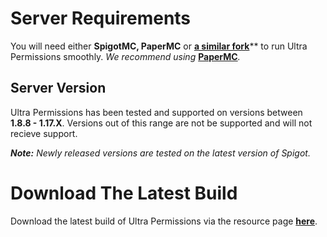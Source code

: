 # Server Requirements
You will need either **SpigotMC, PaperMC** or [**a similar fork**](https://github.com/SpiritenHasArrived/MC/blob/main/Server_Side/server_jars.md#bukkit--a-z)** to run Ultra Permissions smoothly. *We recommend using* [**PaperMC**](https://papermc.io/downloads)*.*
<br>

## Server Version
Ultra Permissions has been tested and supported on versions between **1.8.8 - 1.17.X**. Versions out of this range are not be supported and will not recieve support.
<br>

***Note:*** *Newly released versions are tested on the latest version of Spigot.*
<br>

# Download The Latest Build
Download the latest build of Ultra Permissions via the resource page [**here**](https://www.spigotmc.org/resources/ultra-permissions.42678/).